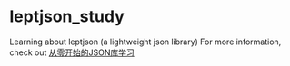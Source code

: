 # leptjson_study
Learning about leptjson (a lightweight json library)
For more information, check out [从零开始的JSON库学习](https://aeonjh.top/)
